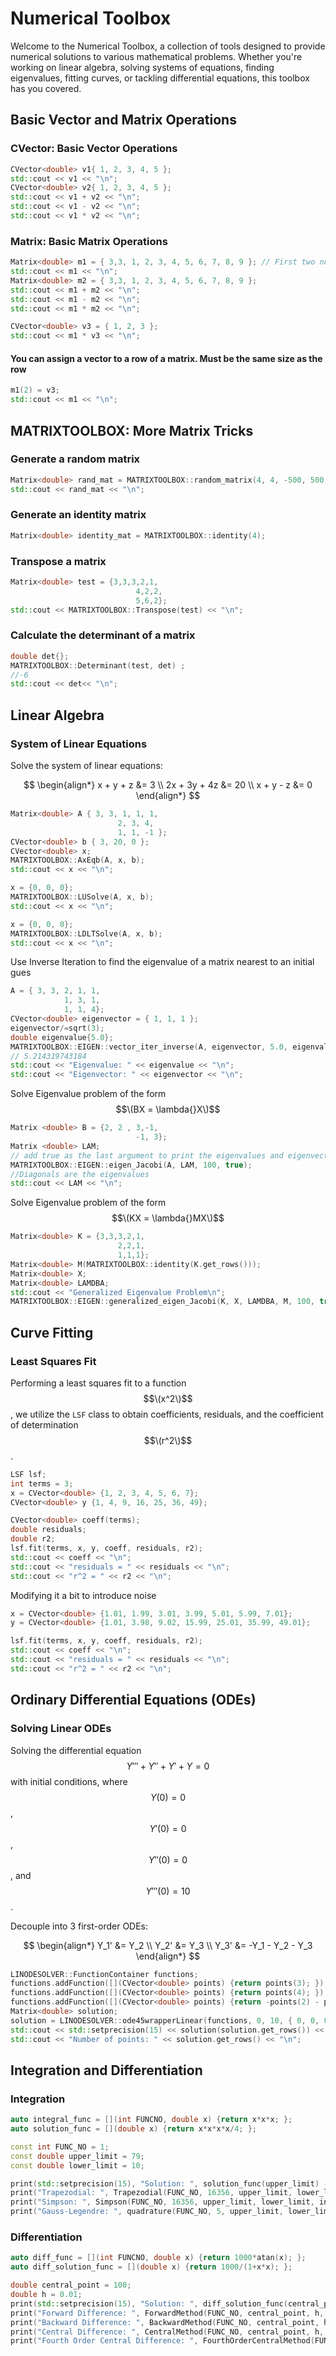 # Numerical Toolbox

Welcome to the Numerical Toolbox, a collection of tools designed to provide numerical solutions to various mathematical problems. Whether you're working on linear algebra, solving systems of equations, finding eigenvalues, fitting curves, or tackling differential equations, this toolbox has you covered.

## Basic Vector and Matrix Operations

### CVector: Basic Vector Operations

```cpp
CVector<double> v1{ 1, 2, 3, 4, 5 };
std::cout << v1 << "\n";
CVector<double> v2{ 1, 2, 3, 4, 5 };
std::cout << v1 + v2 << "\n";
std::cout << v1 - v2 << "\n";
std::cout << v1 * v2 << "\n";
```

### Matrix: Basic Matrix Operations
```cpp
Matrix<double> m1 = { 3,3, 1, 2, 3, 4, 5, 6, 7, 8, 9 }; // First two numbers are the dimensions of the matrix
std::cout << m1 << "\n";
Matrix<double> m2 = { 3,3, 1, 2, 3, 4, 5, 6, 7, 8, 9 };
std::cout << m1 + m2 << "\n";
std::cout << m1 - m2 << "\n";
std::cout << m1 * m2 << "\n";

CVector<double> v3 = { 1, 2, 3 };
std::cout << m1 * v3 << "\n";
```

#### You can assign a vector to a row of a matrix. Must be the same size as the row
```cpp
m1(2) = v3;
std::cout << m1 << "\n";
```

## MATRIXTOOLBOX: More Matrix Tricks
### Generate a random matrix 
```cpp
Matrix<double> rand_mat = MATRIXTOOLBOX::random_matrix(4, 4, -500, 500, MATRIXTOOLBOX::RandMode::POSITIVEDEF, 10);
std::cout << rand_mat << "\n";
```

### Generate an identity matrix
```cpp
Matrix<double> identity_mat = MATRIXTOOLBOX::identity(4);
```

### Transpose a matrix
```cpp
Matrix<double> test = {3,3,3,2,1,
                            4,2,2,
                            5,6,2};
std::cout << MATRIXTOOLBOX::Transpose(test) << "\n";
```
### Calculate the determinant of a matrix
```cpp
double det{};
MATRIXTOOLBOX::Determinant(test, det) ;
//-6
std::cout << det<< "\n";
```

## Linear Algebra

### System of Linear Equations

Solve the system of linear equations:

$$
\begin{align*}
x + y + z &= 3 \\
2x + 3y + 4z &= 20 \\
x + y - z &= 0
\end{align*}
$$


```cpp
Matrix<double> A { 3, 3, 1, 1, 1, 
                        2, 3, 4, 
                        1, 1, -1 };
CVector<double> b { 3, 20, 0 };
CVector<double> x;
MATRIXTOOLBOX::AxEqb(A, x, b);
std::cout << x << "\n";

x = {0, 0, 0};
MATRIXTOOLBOX::LUSolve(A, x, b);
std::cout << x << "\n";

x = {0, 0, 0};
MATRIXTOOLBOX::LDLTSolve(A, x, b);
std::cout << x << "\n";
```
Use Inverse Iteration to find the eigenvalue of a matrix nearest to an initial gues

```cpp
A = { 3, 3, 2, 1, 1,
            1, 3, 1, 
            1, 1, 4};
CVector<double> eigenvector = { 1, 1, 1 };
eigenvector/=sqrt(3);
double eigenvalue{5.0};
MATRIXTOOLBOX::EIGEN::vector_iter_inverse(A, eigenvector, 5.0, eigenvalue, 100);
// 5.214319743184
std::cout << "Eigenvalue: " << eigenvalue << "\n";
std::cout << "Eigenvector: " << eigenvector << "\n";
```

Solve Eigenvalue problem of the form $$\(BX = \lambda{}X\)$$

```cpp
Matrix <double> B = {2, 2 , 3,-1,
                            -1, 3};
Matrix <double> LAM;
// add true as the last argument to print the eigenvalues and eigenvectors
MATRIXTOOLBOX::EIGEN::eigen_Jacobi(A, LAM, 100, true);
//Diagonals are the eigenvalues
std::cout << LAM << "\n";
```

Solve Eigenvalue problem of the form $$\(KX = \lambda{}MX\)$$

```cpp
Matrix<double> K = {3,3,3,2,1,
                        2,2,1,
                        1,1,1};
Matrix<double> M(MATRIXTOOLBOX::identity(K.get_rows()));
Matrix<double> X;
Matrix<double> LAMDBA;
std::cout << "Generalized Eigenvalue Problem\n";
MATRIXTOOLBOX::EIGEN::generalized_eigen_Jacobi(K, X, LAMDBA, M, 100, true);
```
## Curve Fitting
### Least Squares Fit

Performing a least squares fit to a function $$\(x^2\)$$, we utilize the `LSF` class to obtain coefficients, residuals, and the coefficient of determination $$\(r^2\)$$.

```cpp
LSF lsf;
int terms = 3;
x = CVector<double> {1, 2, 3, 4, 5, 6, 7};
CVector<double> y {1, 4, 9, 16, 25, 36, 49};

CVector<double> coeff(terms);
double residuals;
double r2;
lsf.fit(terms, x, y, coeff, residuals, r2);
std::cout << coeff << "\n";
std::cout << "residuals = " << residuals << "\n";
std::cout << "r^2 = " << r2 << "\n";
```
Modifying it a bit to introduce noise
```cpp
x = CVector<double> {1.01, 1.99, 3.01, 3.99, 5.01, 5.99, 7.01};
y = CVector<double> {1.01, 3.98, 9.02, 15.99, 25.01, 35.99, 49.01};

lsf.fit(terms, x, y, coeff, residuals, r2);
std::cout << coeff << "\n";
std::cout << "residuals = " << residuals << "\n";
std::cout << "r^2 = " << r2 << "\n";
```


## Ordinary Differential Equations (ODEs)
### Solving Linear ODEs

Solving the differential equation $$Y''' + Y'' + Y' + Y = 0$$ with initial conditions, where $$Y(0) = 0$$, $$Y'(0) = 0$$, $$Y''(0) = 0$$, and $$Y'''(0) = 10$$.

Decouple into 3 first-order ODEs:

$$
\begin{align*}
Y_1' &= Y_2 \\
Y_2' &= Y_3 \\
Y_3' &= -Y_1 - Y_2 - Y_3
\end{align*}
$$


```cpp
LINODESOLVER::FunctionContainer functions;
functions.addFunction([](CVector<double> points) {return points(3); });
functions.addFunction([](CVector<double> points) {return points(4); });
functions.addFunction([](CVector<double> points) {return -points(2) - points(3) - points(4); });
Matrix<double> solution;
solution = LINODESOLVER::ode45wrapperLinear(functions, 0, 10, { 0, 0, 0, 10 }, 0.1);
std::cout << std::setprecision(15) << solution(solution.get_rows()) << "\n";
std::cout << "Number of points: " << solution.get_rows() << "\n";
```

## Integration and Differentiation

### Integration

```cpp
auto integral_func = [](int FUNCNO, double x) {return x*x*x; };
auto solution_func = [](double x) {return x*x*x*x/4; };

const int FUNC_NO = 1;
const double upper_limit = 79;
const double lower_limit = 10;

print(std::setprecision(15), "Solution: ", solution_func(upper_limit) - solution_func(lower_limit), "\n");
print("Trapezodial: ", Trapezodial(FUNC_NO, 16356, upper_limit, lower_limit, integral_func), "\n");
print("Simpson: ", Simpson(FUNC_NO, 16356, upper_limit, lower_limit, integral_func), "\n");
print("Gauss-Legendre: ", quadrature(FUNC_NO, 5, upper_limit, lower_limit, integral_func), "\n");
```
### Differentiation

```cpp
auto diff_func = [](int FUNCNO, double x) {return 1000*atan(x); };
auto diff_solution_func = [](double x) {return 1000/(1+x*x); };

double central_point = 100;
double h = 0.01;
print(std::setprecision(15), "Solution: ", diff_solution_func(central_point), "\n");
print("Forward Difference: ", ForwardMethod(FUNC_NO, central_point, h, diff_func), "\n");
print("Backward Difference: ", BackwardMethod(FUNC_NO, central_point, h, diff_func), "\n");
print("Central Difference: ", CentralMethod(FUNC_NO, central_point, h, diff_func), "\n");
print("Fourth Order Central Difference: ", FourthOrderCentralMethod(FUNC_NO, central_point, h, diff_func), "\n");
```